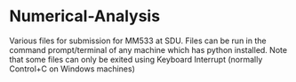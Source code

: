 # Numerical-Analysis
Various files for submission for MM533 at SDU.
Files can be run in the command prompt/terminal of any machine which has python installed. 
Note that some files can only be exited using Keyboard Interrupt (normally Control+C on Windows machines)
